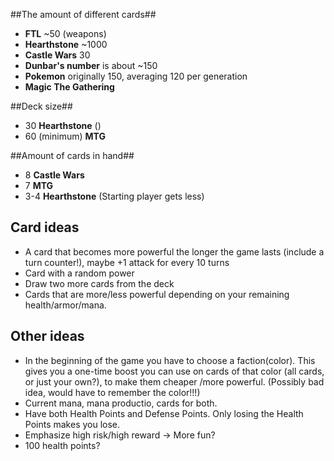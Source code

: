 ##The amount of different cards##
- **FTL** ~50 (weapons)
- **Hearthstone** ~1000
- **Castle Wars** 30
- **Dunbar's number** is about ~150
- **Pokemon** originally 150, averaging 120 per generation
- **Magic The Gathering**

##Deck size##
- 30 **Hearthstone** ()
- 60 (minimum) **MTG**

##Amount of cards in hand##
- 8 **Castle Wars**
- 7 **MTG**
- 3-4 **Hearthstone** (Starting player gets less)

## Card ideas
- A card that becomes more powerful the longer the game lasts (include a turn counter!),
maybe +1 attack for every 10 turns
- Card with a random power
- Draw two more cards from the deck
- Cards that are more/less powerful depending on your remaining health/armor/mana.

## Other ideas
- In the beginning of the game you have to choose a faction(color). This gives
you a one-time boost you can use on cards of that color (all cards, or just your own?), to make them cheaper
/more powerful. (Possibly bad idea, would have to remember the color!!!)
- Current mana, mana productio, cards for both.
- Have both Health Points and Defense Points. Only losing the Health Points
makes you lose.
- Emphasize high risk/high reward -> More fun?
- 100 health points?
